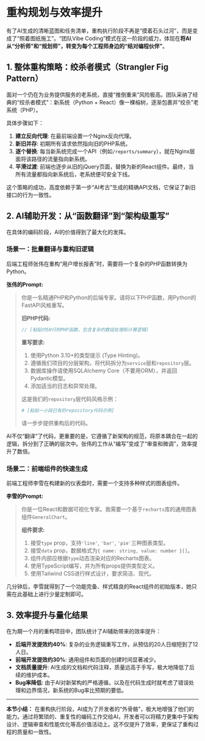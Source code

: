 # 重构规划与效率提升

有了AI生成的清晰蓝图和任务清单，重构执行阶段不再是“摸着石头过河”，而是变成了“照着图纸施工”。“团队Vibe Coding”模式在这一阶段的威力，体现在**将AI从“分析师”和“规划师”，转变为每个工程师身边的“结对编程伙伴”**。

## 1. 整体重构策略：绞杀者模式（Strangler Fig Pattern）

面对一个仍在为业务提供服务的老系统，直接“推倒重来”风险极高。团队采纳了经典的“绞杀者模式”：新系统（Python + React）像一棵榕树，逐渐包裹并“绞杀”老系统（PHP）。

具体步骤如下：
1.  **建立反向代理**: 在最前端设置一个Nginx反向代理。
2.  **新旧并存**: 初期所有请求依然指向旧的PHP系统。
3.  **逐个替换**: 每当新系统完成一个API（例如`/reports/summary`），就在Nginx层面将该路径的流量指向新系统。
4.  **平滑过渡**: 前端也逐步从旧的jQuery页面，替换为新的React组件。最终，当所有流量都指向新系统后，老系统便可安全下线。

这个策略的成功，高度依赖于第一步“AI考古”生成的精确API文档，它保证了新旧接口的行为一致性。

## 2. AI辅助开发：从“函数翻译”到“架构级重写”

在具体的编码阶段，AI的价值得到了最大化的发挥。

### 场景一：批量翻译与重构旧逻辑

后端工程师张伟在重构“用户增长报表”时，需要将一个复杂的PHP函数转换为Python。

**张伟的Prompt:**
> 你是一名精通PHP和Python的后端专家。请将以下PHP函数，用Python的FastAPI风格重写。
>
> **旧PHP代码:**
> ```php
> // [粘贴约50行的PHP函数，包含复杂的数组处理和计算逻辑]
> ```
>
> **重写要求:**
> 1.  使用Python 3.10+的类型提示 (Type Hinting)。
> 2.  遵循我们项目的分层架构，将代码拆分为`service`层和`repository`层。
> 3.  数据库操作请使用SQLAlchemy Core（不要用ORM），并返回Pydantic模型。
> 4.  添加适当的日志和异常处理。
>
> 这是我们的`repository`层代码风格示例：
> ```python
> # [粘贴一小段已有的repository代码示例]
> ```
>
> 请一步步提供重构后的代码。

AI不仅“翻译”了代码，更重要的是，它遵循了新架构的规范，将原本耦合在一起的逻辑，拆分到了正确的层次中。张伟的工作从“编写”变成了“审查和微调”，效率提升了数倍。

### 场景二：前端组件的快速生成

前端工程师李雪在构建新的仪表盘时，需要一个支持多种样式的图表组件。

**李雪的Prompt:**
> 你是一位React和数据可视化专家。我需要一个基于`recharts`库的通用图表组件`GeneralChart`。
>
> **组件要求:**
> 1.  接受`type` prop，支持`'line'`, `'bar'`, `'pie'`三种图表类型。
> 2.  接受`data` prop，数据格式为`{ name: string, value: number }[]`。
> 3.  组件内部应根据`type`动态渲染对应的Recharts图表。
> 4.  使用TypeScript编写，并为所有props提供类型定义。
> 5.  使用Tailwind CSS进行样式设计，要求简洁、现代。

几分钟后，李雪就得到了一个功能完备、样式精良的React组件的初始版本，她只需在此基础上进行少量定制即可。

## 3. 效率提升与量化结果

在为期一个月的重构项目中，团队统计了AI辅助带来的效率提升：
- **后端开发提效约40%**: 复杂的业务逻辑重写工作，从预估的20人日缩短到了12人日。
- **前端开发提效约30%**: 通用组件和页面的创建时间显著减少。
- **文档质量提升**: AI生成的文档和代码注释，质量远高于手写，极大地降低了后续的维护成本。
- **Bug率降低**: 由于AI对新架构的严格遵循，以及在代码生成时就考虑了错误处理和边界情况，新系统的Bug率比预期的要低。

---

**本节小结：** 在重构执行阶段，AI成为了开发者的“外骨骼”，极大地增强了他们的能力。通过将繁琐的、重复性的编码工作交给AI，开发者可以将精力更集中于架构设计、逻辑审查和性能优化等高价值活动上。这不仅提升了效率，更保证了重构过程的质量和一致性。